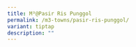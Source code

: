 ```yaml
---
title: M³@Pasir Ris Punggol
permalink: /m3-towns/pasir-ris-punggol/
variant: tiptap
description: ""
---
```

